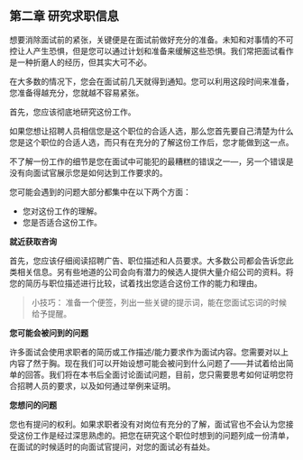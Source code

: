 ## 第二章 研究求职信息

想要消除面试前的紧张，关键便是在面试前做好充分的准备。未知和对事情的不可控让人产生恐惧，但是您可以通过计划和准备来缓解这些恐惧。我们常把面试看作是一种折磨人的经历，但其实大可不必。

在大多数的情况下，您会在面试前几天就得到通知。您可以利用这段时间来准备，您准备得越充分，您就越不容易紧张。

首先，您应该彻底地研究这份工作。

如果您想让招聘人员相信您是这个职位的合适人选，那么您首先要自己清楚为什么您是这个职位的合适人选，而只有在充分的了解这份工作后，您才能做到这一点。

不了解一份工作的细节是您在面试中可能犯的最糟糕的错误之一—，另一个错误是没有向面试官展示您是如何达到工作要求的。

您可能会遇到的问题大部分都集中在以下两个方面：

* 您对这份工作的理解。
* 您是否适合这份工作。

**就近获取咨询**

首先，您应该仔细阅读招聘广告、职位描述和人员要求。大多数公司都会告诉您此类相关信息。另有些地道的公司会向有潜力的候选人提供大量介绍公司的资料。将您的简历与职位描述进行比较，试着找出您适合这份工作的能力和理由。

> 小技巧：
> 准备一个便签，列出一些关键的提示词，能在您面试忘词的时候给予提醒。

**您可能会被问到的问题**

许多面试会使用求职者的简历或工作描述/能力要求作为面试内容。您需要对以上内容了然于胸。现在我们可以开始设想可能会被问到什么问题了——并试着给出简单的回答。我们将在本书后全面讨论面试问题，目前，您只需要思考如何证明您符合招聘人员的要求，以及如何通过举例来证明。

**您想问的问题**

您也有提问的权利。如果求职者没有对岗位有充分的了解，面试官也不会认为您接受这份工作是经过深思熟虑的。把您在研究这个职位时想到的问题列成一份清单，在面试的时候适时的向面试官提问，对您的面试必有益处。
